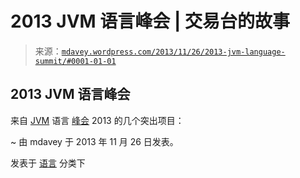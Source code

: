 <!--yml

分类：未分类

date: 2024-05-18 05:57:06

-->

# 2013 JVM 语言峰会 | 交易台的故事

> 来源：[`mdavey.wordpress.com/2013/11/26/2013-jvm-language-summit/#0001-01-01`](https://mdavey.wordpress.com/2013/11/26/2013-jvm-language-summit/#0001-01-01)

## 2013 JVM 语言峰会

来自 [JVM](http://www.oracle.com/technetwork/java/javase/community/jvmls2013-2013900.html) 语言 [峰会](http://www.infoq.com/news/2013/11/jvm-language-summit) 2013 的几个突出项目：

~ 由 mdavey 于 2013 年 11 月 26 日发表。

发表于 [语言](https://mdavey.wordpress.com/category/languages/) 分类下

